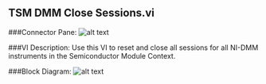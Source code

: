 ## **TSM DMM Close Sessions.vi**
###Connector Pane:
![alt text](/images/Instrument%20Control/DMM/TSM%20DMM%20Close%20Sessions.vic.png "TSM DMM Close Sessions.vi connector pane")

###VI Description:
Use this VI to reset and close all sessions for all NI-DMM instruments in the Semiconductor Module Context.

###Block Diagram:
![alt text](/images/Instrument%20Control/DMM/TSM%20DMM%20Close%20Sessions.vid.png "TSM DMM Close Sessions.vi block diagram")
